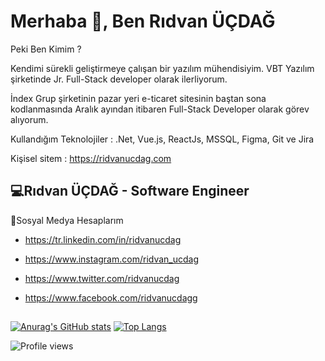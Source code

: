 # Merhaba 👋, Ben Rıdvan ÜÇDAĞ


Peki Ben Kimim ?

Kendimi sürekli geliştirmeye çalışan bir yazılım mühendisiyim.  VBT Yazılım şirketinde Jr. Full-Stack developer olarak ilerliyorum.

İndex Grup şirketinin pazar yeri e-ticaret sitesinin baştan sona kodlanmasında Aralık ayından itibaren Full-Stack Developer olarak görev alıyorum.

Kullandığım Teknolojiler : .Net, Vue.js, ReactJs, MSSQL, Figma, Git ve Jira

Kişisel sitem : https://ridvanucdag.com

## 💻Rıdvan ÜÇDAĞ - Software Engineer
  

🤝Sosyal Medya Hesaplarım

- https://tr.linkedin.com/in/ridvanucdag

- https://www.instagram.com/ridvan_ucdag

- https://www.twitter.com/ridvanucdag

- https://www.facebook.com/ridvanucdagg

##

[![Anurag's GitHub stats](https://github-readme-stats.vercel.app/api?username=ridvanucdag&show_icons=true&theme=radical)](https://github.com/anuraghazra/github-readme-stats)
[![Top Langs](https://github-readme-stats.vercel.app/api/top-langs/?username=ridvanucdag&layout=compact&text_color=daf7dc&bg_color=151515&hide=css,html,php)](https://github.com/anuraghazra/github-readme-stats)

<!--! [![GitHub Streak](https://github-readme-streak-stats.herokuapp.com/?user=ridvanucdag&theme=dark)](https://git.io/streak-stats) -->

<!--![GitHub Activity Graph](https://activity-graph.herokuapp.com/graph?username=ridvanucdag) -->

![Profile views](https://gpvc.arturio.dev/ridvanucdag)  


